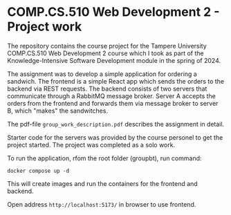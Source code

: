 # COMP.CS.510 Web Development 2 - Project work

The repository contains the course project for the Tampere University COMP.CS.510 Web Development 2 course which I took as part of the Knowledge-Intensive Software Development module in the spring of 2024.

The assignment was to develop a simple application for ordering a sandwich. The frontend is a simple React app which sends the orders to the backend via REST requests. The backend consists of two servers that communicate through a RabbitMQ message broker. Server A accepts the orders from the frontend and forwards them via message broker to server B, which "makes" the sandwitches.

The pdf-file `group_work_description.pdf` describes the assignment in detail.

Starter code for the servers was provided by the course personel to get the project started. The project was completed as a solo work.

To run the application, rfom the root folder (groupbt), run command:

`docker compose up -d`

This will create images and run the containers for the frontend and backend.

Open address `http://localhost:5173/` in browser to use frontend.
